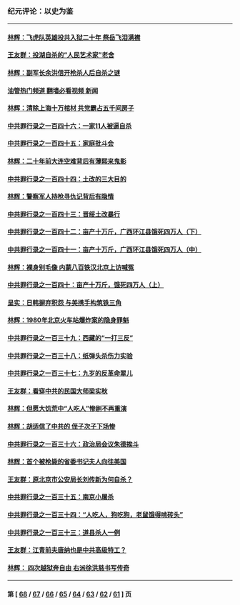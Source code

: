 ### 纪元评论：以史为鉴
---
#### [林辉：飞虎队英雄投共入狱二十年 祭岳飞泪满襟](../../pages/nsc1028/n14041446.md?07260330) 
#### [王友群：投湖自杀的“人民艺术家”老舍](../../pages/nsc1028/n14038027.md?07260330) 
#### [林辉：副军长余洪信开枪杀人后自杀之谜](../../pages/nsc1028/n14037038.md?07260330) 
#### [油管热门频道 翻墙必看视频 新闻](ok?07260330)
#### [林辉：清除上海十万棺材 共党霸占五千间房子](../../pages/nsc1028/n14033735.md?07260330) 
#### [中共罪行录之一百四十六：一家11人被逼自杀](../../pages/nsc1028/n14032932.md?07260330) 
#### [中共罪行录之一百四十五：家庭批斗会](../../pages/nsc1028/n14031487.md?07260330) 
#### [林辉：二十年前大连空难背后有薄熙来鬼影](../../pages/nsc1028/n14031069.md?07260330) 
#### [中共罪行录之一百四十四：土改的三大目的](../../pages/nsc1028/n14030522.md?07260330) 
#### [林辉：警察军人持枪寻仇记背后有隐情](../../pages/nsc1028/n14029745.md?07260330) 
#### [中共罪行录之一百四十三：晋绥土改暴行](../../pages/nsc1028/n14029965.md?07260330) 
#### [中共罪行录之一百四十二：亩产十万斤，广西环江县饿死四万人（下）](../../pages/nsc1028/n14027911.md?07260330) 
#### [中共罪行录之一百四十一：亩产十万斤，广西环江县饿死四万人（中）](../../pages/nsc1028/n14027089.md?07260330) 
#### [林辉：裸身别毛像 内蒙八百铁汉北京上访喊冤](../../pages/nsc1028/n14026693.md?07260330) 
#### [中共罪行录之一百四十：亩产十万斤，饿死四万人（上）](../../pages/nsc1028/n14026657.md?07260330) 
#### [呈实：日韩摒弃积怨 与美携手构筑铁三角](../../pages/nsc1028/n14025196.md?07260330) 
#### [林辉：1980年北京火车站爆炸案的隐身罪魁](../../pages/nsc1028/n14024093.md?07260330) 
#### [中共罪行录之一百三十九：西藏的“一打三反”](../../pages/nsc1028/n14024088.md?07260330) 
#### [中共罪行录之一百三十八：纸弹头杀伤力实验](../../pages/nsc1028/n14022692.md?07260330) 
#### [中共罪行录之一百三十七：九岁的反革命翠儿](../../pages/nsc1028/n14020997.md?07260330) 
#### [王友群：看穿中共的民国大师梁实秋](../../pages/nsc1028/n14020649.md?07260330) 
#### [林辉：但愿大饥荒中“人吃人”惨剧不再重演](../../pages/nsc1028/n14020531.md?07260330) 
#### [林辉：胡适信了中共的 侄子次子下场惨](../../pages/nsc1028/n14019760.md?07260330) 
#### [中共罪行录之一百三十六：政治局会议朱德挨斗](../../pages/nsc1028/n14017983.md?07260330) 
#### [林辉：首个被枪毙的省委书记夫人向往美国](../../pages/nsc1028/n14017481.md?07260330) 
#### [王友群：原北京市公安局长刘传新为何自杀？](../../pages/nsc1028/n14016995.md?07260330) 
#### [中共罪行录之一百三十五：南京小屠杀](../../pages/nsc1028/n14015189.md?07260330) 
#### [中共罪行录之一百三十四：“人吃人，狗吃狗，老鼠饿得啃砖头”](../../pages/nsc1028/n14014478.md?07260330) 
#### [中共罪行录之一百三十三：道县杀人一例](../../pages/nsc1028/n14014033.md?07260330) 
#### [王友群：江青前夫唐纳也是中共高级特工？](../../pages/nsc1028/n14011375.md?07260330) 
#### [林辉： 四次越狱奔自由 右派徐洪慈书写传奇](../../pages/nsc1028/n14010438.md?07260330) 

---
#### 第 [ [68](./68.md?07260330) / [67](./67.md?07260330) / [66](./66.md?07260330) / [65](./65.md?07260330) / [64](./64.md?07260330) / [63](./63.md?07260330) / [62](./62.md?07260330) / [61](./61.md?07260330) ] 页
